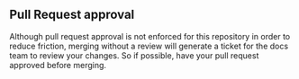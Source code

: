 <!-- Explain the changes introduced in your PR -->

## Pull Request approval

Although pull request approval is not enforced for this repository in order to reduce friction, merging without a review will generate a ticket for the docs team to review your changes. So if possible, have your pull request approved before merging.
